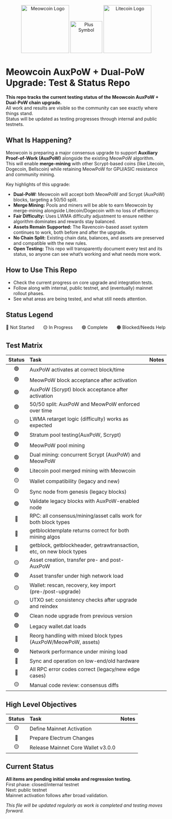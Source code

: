 <p align="center">
  <img src="https://www.mewccrypto.com/meowcoin.png" alt="Meowcoin Logo" width="150"/>
   <img src="https://upload.wikimedia.org/wikipedia/commons/thumb/9/9e/Plus_symbol.svg/1707px-Plus_symbol.svg.png" alt="Plus Symbol" width="100"/>
  <img src="https://encrypted-tbn0.gstatic.com/images?q=tbn:ANd9GcQo4umyYNRbBrKW7BYl3-DHwIbYj59CwBcumw&s" alt="Litecoin Logo" width="150"/>
</p>


# Meowcoin AuxPoW + Dual-PoW Upgrade: Test & Status Repo

**This repo tracks the current testing status of the Meowcoin AuxPoW + Dual-PoW chain upgrade.**  
All work and results are visible so the community can see exactly where things stand.  
Status will be updated as testing progresses through internal and public testnets.

## What Is Happening?

Meowcoin is preparing a major consensus upgrade to support **Auxiliary Proof-of-Work (AuxPoW)** alongside the existing MeowPoW algorithm.  
This will enable **merge-mining** with other Scrypt-based coins (like Litecoin, Dogecoin, Bellscoin) while retaining MeowPoW for GPU/ASIC resistance and community mining.

Key highlights of this upgrade:

- **Dual-PoW:** Meowcoin will accept both MeowPoW and Scrypt (AuxPoW) blocks, targeting a 50/50 split.
- **Merge Mining:** Pools and miners will be able to earn Meowcoin by merge-mining alongside Litecoin/Dogecoin with no loss of efficiency.
- **Fair Difficulty:** Uses LWMA difficulty adjustment to ensure neither algorithm dominates and rewards stay balanced.
- **Assets Remain Supported:** The Ravencoin-based asset system continues to work, both before and after the upgrade.
- **No Chain Split:** Existing chain data, balances, and assets are preserved and compatible with the new rules.
- **Open Testing:** This repo will transparently document every test and its status, so anyone can see what’s working and what needs more work.

## How to Use This Repo

- Check the current progress on core upgrade and integration tests.
- Follow along with internal, public testnet, and (eventually) mainnet rollout phases.
- See what areas are being tested, and what still needs attention.

## Status Legend

🔲 Not Started  🟡 In Progress  🟢 Complete  🟠 Blocked/Needs Help

## Test Matrix

| Status | Task                                                                 | Notes |
|:------:|:---------------------------------------------------------------------|:------|
| 🟢     | AuxPoW activates at correct block/time                               |       |
| 🟢     | MeowPoW block acceptance after activation                            |       |
| 🟢     | AuxPoW (Scrypt) block acceptance after activation                    |       |
| 🟢     | 50/50 split: AuxPoW and MeowPoW enforced over time                   |       |
| 🟡     | LWMA retarget logic (difficulty) works as expected                   |       |
| 🟢     | Stratum pool testing(AuxPoW, Scrypt)                                 |       |
| 🟢     | MeowPoW pool mining                                                  |       |
| 🟢     | Dual mining: concurrent Scrypt (AuxPoW) and MeowPoW                  |       |
| 🟢     | Litecoin pool merged mining with Meowcoin                            |       |
| 🟡     | Wallet compatibility (legacy and new)                                |       |
| 🟡     | Sync node from genesis (legacy blocks)                               |       |
| 🟢     | Validate legacy blocks with AuxPoW-enabled node                      |       |
| 🔲     | RPC: all consensus/mining/asset calls work for both block types      |       |
| 🔲     | getblocktemplate returns correct for both mining algos               |       |
| 🔲     | getblock, getblockheader, getrawtransaction, etc, on new block types |       |
| 🟡     | Asset creation, transfer pre- and post-AuxPoW                        |       |
| 🟢     | Asset transfer under high network load                               |       |
| 🟡     | Wallet: rescan, recovery, key import (pre-/post-upgrade)             |       |
| 🟡     | UTXO set: consistency checks after upgrade and reindex               |       |
| 🟢     | Clean node upgrade from previous version                             |       |
| 🟢     | Legacy wallet.dat loads                                              |       |
| 🔲     | Reorg handling with mixed block types (AuxPoW/MeowPoW, assets)       |       |
| 🟢     | Network performance under mining load                                |       |
| 🔲     | Sync and operation on low-end/old hardware                           |       |
| 🔲     | All RPC error codes correct (legacy/new edge cases)                  |       |
| 🟡     | Manual code review: consensus diffs                                  |       |

## High Level Objectives

| Status | Task                                                                 | Notes |
|:------:|:---------------------------------------------------------------------|:------|
| 🟡     | Define Mainnet Activation                                            |       |
| 🔲     | Prepare Electrum Changes                                             |       |
| 🟡     | Release Mainnet Core Wallet v3.0.0                                   |       |

## Current Status

**All items are pending initial smoke and regression testing.**  
First phase: closed/internal testnet  
Next: public testnet  
Mainnet activation follows after broad validation.

*This file will be updated regularly as work is completed and testing moves forward.*
